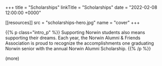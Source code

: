 +++
title     = "Scholarships"
linkTitle = "Scholarships"
date  = "2022-02-08 12:00:00 +0000"

[[resources]]
  src  = "scholarships-hero.jpg"
  name = "cover"
+++

{{% p class="intro_p" %}}
Supporting Norwin students also means supporting their dreams. Each year, the Norwin Alumni & Friends Association is proud to recognize the accomplishments one graduating Norwin senior with the annual Norwin Alumni Scholarship.
{{% /p %}}

(more)
